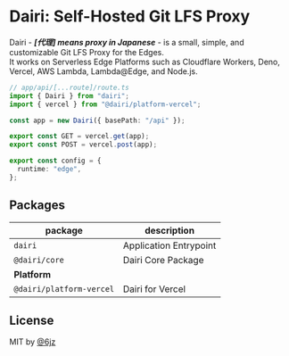 # Dairi: Self-Hosted Git LFS Proxy

Dairi - _**\[代理\] means proxy in Japanese**_ - is a small, simple, and customizable Git LFS Proxy for the Edges.  
It works on Serverless Edge Platforms such as Cloudflare Workers, Deno, Vercel, AWS Lambda, Lambda@Edge, and Node.js.

```typescript
// app/api/[...route]/route.ts
import { Dairi } from "dairi";
import { vercel } from "@dairi/platform-vercel";

const app = new Dairi({ basePath: "/api" });

export const GET = vercel.get(app);
export const POST = vercel.post(app);

export const config = {
  runtime: "edge",
};
```

## Packages

| package                              | description                                                          |
| ------------------------------------ | -------------------------------------------------------------------- |
| `dairi`                              | Application Entrypoint                                               |
| `@dairi/core`                        | Dairi Core Package                                                   |
| **Platform**                         |                                                                      |
| `@dairi/platform-vercel`             | Dairi for Vercel                                                     |

## License

MIT by [@6jz](https://twitter.com/6jz)
